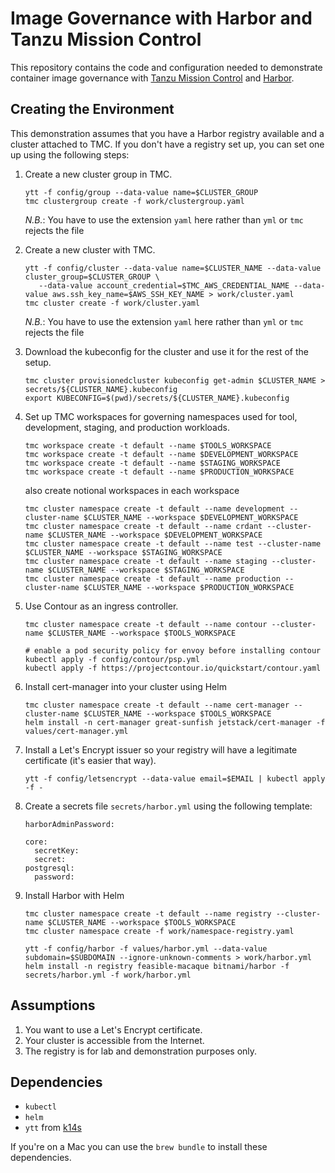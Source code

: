 # Image Governance with Harbor and Tanzu Mission Control

This repository contains the code and configuration needed to 
demonstrate container image governance with [Tanzu Mission
Control](https://tanzu.vmware.com/mission-control) and 
[Harbor](https://goharbor.io).

## Creating the Environment

This demonstration assumes that you have a Harbor registry 
available and a cluster attached to TMC. If you don't have
a registry set up, you can set one up using the following 
steps:

1. Create a new cluster group in TMC.
   ```
   ytt -f config/group --data-value name=$CLUSTER_GROUP
   tmc clustergroup create -f work/clustergroup.yaml
   ```
   _N.B._: You have to use the extension `yaml` here rather than `yml` or `tmc` rejects the file

2. Create a new cluster with TMC.
   ```
   ytt -f config/cluster --data-value name=$CLUSTER_NAME --data-value cluster_group=$CLUSTER_GROUP \
      --data-value account_credential=$TMC_AWS_CREDENTIAL_NAME --data-value aws.ssh_key_name=$AWS_SSH_KEY_NAME > work/cluster.yaml
   tmc cluster create -f work/cluster.yaml
   ```
   _N.B._: You have to use the extension `yaml` here rather than `yml` or `tmc` rejects the file

3. Download the kubeconfig for the cluster and use it for the rest of the setup.
   ```
   tmc cluster provisionedcluster kubeconfig get-admin $CLUSTER_NAME > secrets/${CLUSTER_NAME}.kubeconfig
   export KUBECONFIG=$(pwd)/secrets/${CLUSTER_NAME}.kubeconfig
   ```

6. Set up TMC workspaces for governing namespaces used for tool, development, staging, and production workloads.
   ```
   tmc workspace create -t default --name $TOOLS_WORKSPACE
   tmc workspace create -t default --name $DEVELOPMENT_WORKSPACE
   tmc workspace create -t default --name $STAGING_WORKSPACE
   tmc workspace create -t default --name $PRODUCTION_WORKSPACE
   ```

   also create notional workspaces in each workspace

   ```
   tmc cluster namespace create -t default --name development --cluster-name $CLUSTER_NAME --workspace $DEVELOPMENT_WORKSPACE
   tmc cluster namespace create -t default --name crdant --cluster-name $CLUSTER_NAME --workspace $DEVELOPMENT_WORKSPACE
   tmc cluster namespace create -t default --name test --cluster-name $CLUSTER_NAME --workspace $STAGING_WORKSPACE
   tmc cluster namespace create -t default --name staging --cluster-name $CLUSTER_NAME --workspace $STAGING_WORKSPACE
   tmc cluster namespace create -t default --name production --cluster-name $CLUSTER_NAME --workspace $PRODUCTION_WORKSPACE
   ```

4. Use Contour as an ingress controller.
   ```
   tmc cluster namespace create -t default --name contour --cluster-name $CLUSTER_NAME --workspace $TOOLS_WORKSPACE

   # enable a pod security policy for envoy before installing contour
   kubectl apply -f config/contour/psp.yml
   kubectl apply -f https://projectcontour.io/quickstart/contour.yaml
   ```

4. Install cert-manager into your cluster using Helm

   ```
   tmc cluster namespace create -t default --name cert-manager --cluster-name $CLUSTER_NAME --workspace $TOOLS_WORKSPACE
   helm install -n cert-manager great-sunfish jetstack/cert-manager -f values/cert-manager.yml
   ```

5. Install a Let's Encrypt issuer so your registry will have a legitimate
   certificate (it's easier that way). 

   ```
   ytt -f config/letsencrypt --data-value email=$EMAIL | kubectl apply -f -
   ```

7. Create a secrets file `secrets/harbor.yml` using the following template:

   ```
   harborAdminPassword:

   core:
     secretKey:
     secret:
   postgresql:
     password:
   ``` 

8. Install Harbor with Helm 

   ```
   tmc cluster namespace create -t default --name registry --cluster-name $CLUSTER_NAME --workspace $TOOLS_WORKSPACE
   tmc cluster namespace create -f work/namespace-registry.yaml

   ytt -f config/harbor -f values/harbor.yml --data-value subdomain=$SUBDOMAIN --ignore-unknown-comments > work/harbor.yml 
   helm install -n registry feasible-macaque bitnami/harbor -f secrets/harbor.yml -f work/harbor.yml
   ```

## Assumptions

1. You want to use a Let's Encrypt certificate.
2. Your cluster is accessible from the Internet.
3. The registry is for lab and demonstration purposes only.

## Dependencies

* `kubectl`
* `helm`
* `ytt` from [k14s](https://k14s.io)

If you're on a Mac you can use the `brew bundle` to install these dependencies.
